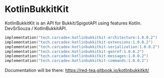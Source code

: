 # KotlinBukkitKit
KotlinBukkitKit is an API for Bukkit/SpigotAPI using features Kotlin. DevSrSouza / KotlinBukkitAPI.


```kotlin
implementation("tech.carcadex:kotlinbukkitkit-architecture:1.0.0.2")
implementation("tech.carcadex:kotlinbukkitkit-extensions:1.0.0.2")
implementation("tech.carcadex:kotlinbukkitkit-serialization:1.0.0.2")
implementation("tech.carcadex:kotlinbukkitkit-genref:1.0.0.2")
implementation("tech.carcadex:kotlinbukkitkit-messages:1.0.0.2")
implementation("tech.carcadex:kotlinbukkitkit-commands:1.0.0.2")
```


Documentation will be there: https://red-tea.gitbook.io/kotlinbukkitkit/
